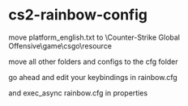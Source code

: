 # cs2-rainbow-config
move platform_english.txt to \Counter-Strike Global Offensive\game\csgo\resource

move all other folders and configs to the cfg folder

go ahead and edit your keybindings in rainbow.cfg

and exec_async rainbow.cfg in properties
